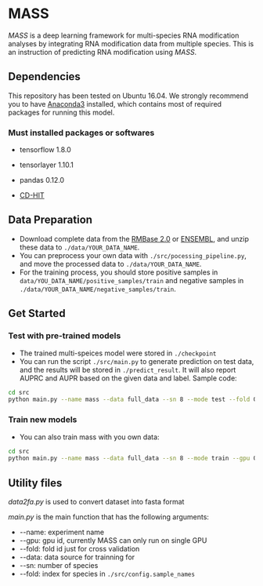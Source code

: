 # MASS

*MASS* is a deep learning framework for multi-species RNA modification analyses by integrating RNA modification data from multiple species. This is an instruction of predicting RNA modification using *MASS*.

## Dependencies

This repository has been tested on Ubuntu 16.04. We strongly recommend you to have [Anaconda3](https://www.anaconda.com/distribution/) installed, which contains most of required packages for running this model.

### Must installed packages or softwares

- tensorflow  1.8.0

- tensorlayer 1.10.1

- pandas 0.12.0

- [CD-HIT](http://weizhongli-lab.org/cd-hit/)

## Data Preparation

- Download complete data from the [RMBase 2.0](http://rna.sysu.edu.cn/rmbase/) or [ENSEMBL](http://www.ensembl.org), and unzip these data to `./data/YOUR_DATA_NAME`.
- You can preprocess your own data with `./src/pocessing_pipeline.py`, and move the processed data to `./data/YOUR_DATA_NAME`.
- For the training process, you should store positive samples in `data/YOU_DATA_NAME/positive_samples/train` and negative samples in `./data/YOUR_DATA_NAME/negative_samples/train`.

## Get Started

### Test with pre-trained models
- The trained multi-speices model were stored in `./checkpoint`
- You can run the script `./src/main.py` to generate prediction on test data, and the results will be stored in `./predict_result`. It will also report AUPRC and AUPR based on the given data and label. Sample code:
```bash
cd src
python main.py --name mass --data full_data --sn 8 --mode test --fold 0 --gpu 0
```

### Train new models

- You can also train mass with you own data:

```bash
cd src
python main.py --name mass --data full_data --sn 8 --mode train --gpu 0
```
## Utility files

*data2fa.py* is used to convert dataset into fasta format

*main.py* is the main function that has the following arguments:
 
 - --name: experiment name
 - --gpu: gpu id, currently MASS can only run on single GPU
 - --fold: fold id just for cross validation
 - --data: data source for trainning for 
 - --sn: number of species
 - --fold:  index for species in `./src/config.sample_names`

